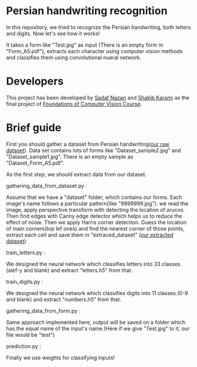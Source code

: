 # Persian handwriting recognition

In this repository, we tried to recognize the Persian handwriting, both letters and digits. Now let's see how it works!

It takes a form like "Test.jpg" as input (There is an empty form in "Form_A5.pdf"), extracts each character using computer vision methods and classifies them using convolutional nueral network.

# Developers

This project has been developed by <a href="https://github.com/sadafnazari97">Sadaf Nazari</a> and <a href="https://github.com/shakib1377">Shakib Karami</a> as the final project of <a href="https://wp.kntu.ac.ir/nasihatkon/teaching/cvug/s2020/">Foundations of Computer Vision Course</a>.

# Brief guide

First you should gather a dataset from Persian handwriting(<a href="https://wp.kntu.ac.ir/nasihatkon/teaching/cvug/s2020/assets/files/project/Persian-digits-and-letter-raw.zip">our raw dataset</a>). Data set contains lots of forms like "Dataset_sample2.jpg" and "Dataset_sample1.jpg".
There is an empty sample as "Dataset_Form_A5.pdf".

As the first step, we should extract data from our dataset.

gathering_data_from_dataset.py :

Assume that we have a "dataset" folder, which contains our forms. 
Each image's name follows a particular pattern(like "9999999.jpg").
we read the image, apply perspective transform with detecting the location of arucos.
Then find edges with Canny edge detector which helps us to reduce the effect of noise.
Then we apply Harris corner detection. Guess the location of main corners(top lef ones) and find the nearest corner of those points, extract each cell and save them in "extraced_dataset" (<a href="https://wp.kntu.ac.ir/nasihatkon/teaching/cvug/s2020/assets/files/project/Persian-digits-and-letters-extracted.zip">our extracted dataset</a>)


train_letters.py :

We designed the neural network which classifies letters into 33 classes.(alef-y and blank) and extract "letters.h5" from that.

train_digits.py : 

We designed the neural network which classifies digits into 11 classes.(0-9 and blank) and extract "numbers.h5" from that.


gathering_data_from_form.py : 

Same approach implemented here, output will be saved on a folder which has the equal name of the input's name.(Here if we give "Test.jpg" to it, our file would be "test")

prediction.py : 

Finally we use weights for classifying inputs!
